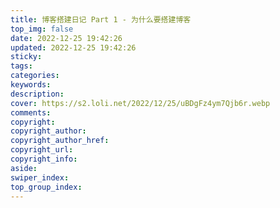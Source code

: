 ```yaml
---
title: 博客搭建日记 Part 1 - 为什么要搭建博客
top_img: false
date: 2022-12-25 19:42:26
updated: 2022-12-25 19:42:26
sticky:
tags:
categories:
keywords:
description:
cover: https://s2.loli.net/2022/12/25/uBDgFz4ym7Qjb6r.webp
comments:
copyright:
copyright_author:
copyright_author_href:
copyright_url:
copyright_info:
aside:
swiper_index:
top_group_index:
---
```

